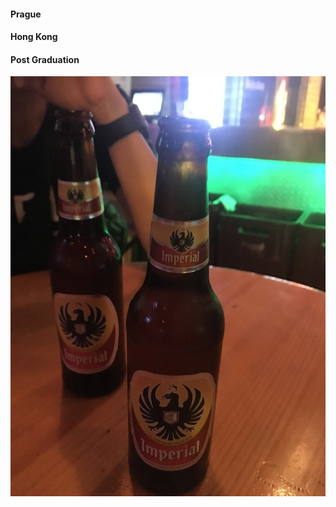 #### Prague

#### Hong Kong

#### Post Graduation 

<img src="https://github.com/tdong185/home/blob/master/travel/IMG_9624.JPG"/>
